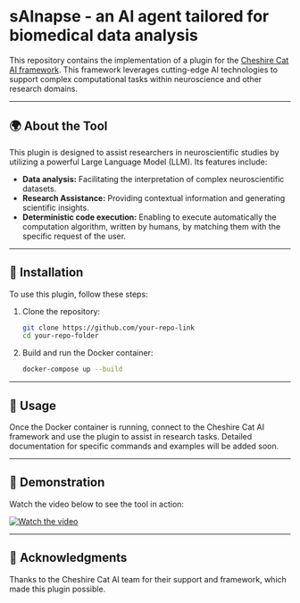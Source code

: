 # sAInapse - an AI agent tailored for biomedical data analysis  

This repository contains the implementation of a plugin for the [Cheshire Cat AI framework](https://www.cheshirecatai.com/). This framework leverages cutting-edge AI technologies to support complex computational tasks within neuroscience and other research domains.  

---

## 🌍 About the Tool  
This plugin is designed to assist researchers in neuroscientific studies by utilizing a powerful Large Language Model (LLM). Its features include:  
- **Data analysis:** Facilitating the interpretation of complex neuroscientific datasets.  
- **Research Assistance:** Providing contextual information and generating scientific insights.  
- **Deterministic code execution:** Enabling to execute automatically the computation algorithm, written by humans, by matching them with the specific request of the user.  

---

## 🔧 Installation  
To use this plugin, follow these steps:  

1. Clone the repository:  
   ```bash
   git clone https://github.com/your-repo-link
   cd your-repo-folder

2. Build and run the Docker container:
   ```bash
   docker-compose up --build

---

## 🚀 Usage
Once the Docker container is running, connect to the Cheshire Cat AI framework and use the plugin to assist in research tasks. Detailed documentation for specific commands and examples will be added soon.

---

## 🎥 Demonstration
Watch the video below to see the tool in action:

[![Watch the video](https://img.youtube.com/vi/CPP1CdPo5R8/hqdefault.jpg)](https://www.youtube.com/watch?v=CPP1CdPo5R8)


---
## 🙌 Acknowledgments
Thanks to the Cheshire Cat AI team for their support and framework, which made this plugin possible.

